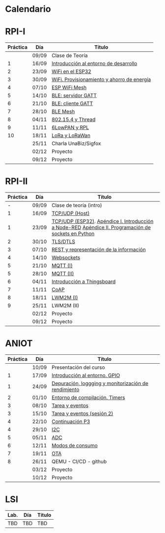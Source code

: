 # Calendario

# RPI-I

| Práctica | Día   | Título                                                          |
|----------|-------|-----------------------------------------------------------------|
|          | 09/09 | Clase de Teoría                                                 |
| 1        | 16/09 | [Introducción al entorno de desarrollo](RPI-I/P1/index.md)      |
| 2        | 23/09 | [WiFi en el ESP32](RPI-I/P2/index.md)                           |
| 3        | 30/09 | [WiFi. Provisionamiento y ahorro de energía](RPI-I/P3/index.md) |
| 4        | 07/10 | [ESP WiFi Mesh](RPI-I/P4/index.md)                              |
| 5        | 14/10 | [BLE: servidor GATT](RPI-I/P5/index.md)                         |
| 6        | 21/10 | [BLE: cliente GATT](RPI-I/P6/index.md)                          |
| 7        | 28/10 | [BLE Mesh](RPI-I/P7/index.md)                                   |
| 8        | 04/11 | [802.15.4 y Thread](RPI-I/P8/index.md)                          |
| 9        | 11/11 | [6LowPAN y RPL](RPI-I/P9/index.md)                              |
| 10       | 18/11 | [LoRa y LoRaWan](RPI-I/P10/index.md)                            |
|          | 25/11 | Charla UnaBiz/Sigfox                                            |
|          | 02/12 | Proyecto                                                        |
|          | 09/12 | Proyecto                                                        |

# RPI-II

| Práctica | Día   | Título                                       |
|----------|-------|----------------------------------------------|
| -        | 09/09 | Clase de teoría (intro)                      |
| 1        | 16/09 | [TCP/UDP (Host)](RPI-II/P1_I/index.md)       |
| 1        | 23/09 | [TCP/UDP (ESP32)](RPI-II/P1_III/index.md). [Apéndice I. Introducción a Node-RED](RPI-II/P1_II/index.md)  [Apéndice II. Programación de sockets en Python](RPI-II/P1_IV/index.md)   |
| 2        | 30/10 | [TLS/DTLS](RPI-II/P2/index.md)               |
| 3        | 07/10 | [REST y representación de la información](RPI-II/P3/index.md)      |
| 4        | 14/10 | [Websockets](RPI-II/P4/index.md)             |
| 5        | 21/10 | [MQTT (I)](RPI-II/P5/index.md)               |
| 5        | 28/10 | [MQTT (II)](RPI-II/P5_II/index.md)           |
| 6        | 04/11 | [Introducción a Thingsboard](RPI-II/P6/index.md) |
| 7        | 11/11 | [CoAP](RPI-II/P7/index.md)                   |
| 8        | 18/11 | [LWM2M (I)](RPI-II/P8/index.md)              |
| 9        | 25/11 | LWM2M (II)                                   |
|          | 02/12 | Proyecto                                     |
|          | 09/12 | Proyecto                                     |



# ANIOT

| Práctica | Día   | Título                                       |
|----------|-------|-----------------------------------------------------------------|
|          | 10/09 | Presentación del curso                                                 |
| 1        | 17/09 | [Introducción al entorno. GPIO](ANIOT/P1/index.md)     |
| 1        | 24/09 | [Depuración, loggging y monitorización de rendimiento](ANIOT/P1b/index.md)     |
| 2        | 01/10 | [Entorno de compilación. Timers](ANIOT/P2/index.md)                           |
| 3        | 08/10 | [Tarea y  eventos](ANIOT/P3/index.md) |
| 3        | 15/10 | [Tarea y  eventos (sesión 2)](ANIOT/P3/index.md)                              |
| 4        | 22/10 | [Continuación P3](ANIOT/P3/index.md)                         |
| 4        | 29/10 | [I2C](ANIOT/P4/index.md)                         |
| 5        | 05/11 | [ADC](ANIOT/P5/index.md)                          |
| 6        | 12/11 | [Modos de consumo](ANIOT/P6/index.md)                          |
| 7        | 19/11 | [OTA](ANIOT/P7/index.md)                                   |
| 8        | 26/11 | QEMU - CI/CD - github                                           |
|          | 03/12 | Proyecto                                                        |
|          | 10/12 | Proyecto                                                        |

# LSI

| Lab.     | Día | Título                                                       |
|----------|-----|--------------------------------------------------------------|
| TBD      | TBD | TBD                                                          |

<!---
| 1 (L)    |19/03|[Introducción a TFLite en la Raspberry Pi](LSI/Lab1/index.md) |
| 2 (C)    |09/04|[Clasificación de imágenes](LSI/Lab2/index.md)                |
| 3 (C)    |16/04|[Detección de objetos](LSI/Lab3/index.md)                     |
| 4 (L)    |23/04|[Segmentacion de objetos](LSI/Lab4/index.md)                  |
| 5 (L)    |30/04|[Estimación de posición corporal](LSI/Lab5/index.md)          |
| 6 (C)    |07/05|[Reconocimiento de voz](LSI/Lab6/index.md)                    |
-->

